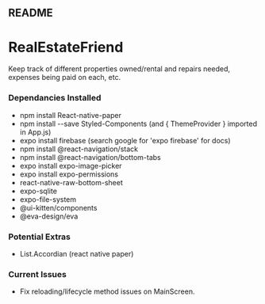 ## README

# RealEstateFriend

Keep track of different properties owned/rental and repairs needed, expenses being paid on each, etc.

### Dependancies Installed

- npm install React-native-paper
- npm install --save Styled-Components (and { ThemeProvider } imported in App.js)
- expo install firebase (search google for 'expo firebase' for docs)
- npm install @react-navigation/stack
- npm install @react-navigation/bottom-tabs
- expo install expo-image-picker
- expo install expo-permissions
- react-native-raw-bottom-sheet
- expo-sqlite
- expo-file-system
- @ui-kitten/components
- @eva-design/eva

### Potential Extras

- List.Accordian (react native paper)

### Current Issues

- Fix reloading/lifecycle method issues on MainScreen.
